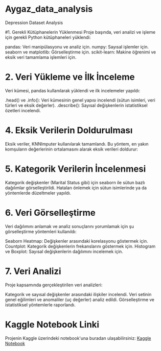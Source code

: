 # Aygaz_data_analysis
Depression Dataset Analysis

#1. Gerekli Kütüphanelerin Yüklenmesi
Proje başında, veri analizi ve işleme için gerekli Python kütüphaneleri yüklendi:

pandas: Veri manipülasyonu ve analiz için.
numpy: Sayısal işlemler için.
seaborn ve matplotlib: Görselleştirme için.
scikit-learn: Makine öğrenimi ve eksik veri tamamlama işlemleri için.

# 2. Veri Yükleme ve İlk İnceleme
Veri kümesi, pandas kullanılarak yüklendi ve ilk incelemeler yapıldı:

.head() ve .info(): Veri kümesinin genel yapısı incelendi (sütun isimleri, veri türleri ve eksik değerler).
.describe(): Sayısal değişkenlerin istatistiksel özetleri incelendi.

# 4. Eksik Verilerin Doldurulması
Eksik veriler, KNNImputer kullanılarak tamamlandı. Bu yöntem, en yakın komşuların değerlerinin ortalamasını alarak eksik verileri doldurur:

# 5. Kategorik Verilerin İncelenmesi
Kategorik değişkenler (Marital Status gibi) için seaborn ile sütun bazlı dağılımlar görselleştirildi.
Hataları önlemek için sütun isimlerinde ya da yöntemlerde düzeltmeler yapıldı.

# 6. Veri Görselleştirme
Veri dağılımını anlamak ve analiz sonuçlarını yorumlamak için şu görselleştirme yöntemleri kullanıldı:

Seaborn Heatmap: Değişkenler arasındaki korelasyonu göstermek için.
Countplot: Kategorik değişkenlerin frekanslarını göstermek için.
Histogram ve Boxplot: Sayısal değişkenlerin dağılımını incelemek için.

# 7. Veri Analizi
Proje kapsamında gerçekleştirilen veri analizleri:

Kategorik ve sayısal değişkenler arasındaki ilişkiler incelendi.
Veri setinin genel eğilimleri ve anomaliler (uç değerler) analiz edildi.
Görselleştirme ve istatistiksel yöntemlerle raporlandı.

# Kaggle Notebook Linki
Projenin Kaggle üzerindeki notebook'una buradan ulaşabilirsiniz: [Kaggle Notebook](https://www.kaggle.com/code/mustafayapar/data-analysis-deppression)

